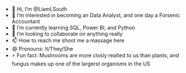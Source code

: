 - 👋 Hi, I’m @LiamLSouth
- 👀 I’m interested in becoming an Data Analyst, and one day a Forsenic Accountant
- 🌱 I’m currently learning SQL, Power BI, and Python
- 💞️ I’m looking to collaborate on anything really
- 📫 How to reach me shoot me a massage here
- 😄 Pronouns: It/They/She
- ⚡ Fun fact: Mushrooms are more closly realted to us than plants, and fungus makes up one of the largerst organisms in the US

<!---
LiamLSouth/LiamLSouth is a ✨ special ✨ repository because its `README.md` (this file) appears on your GitHub profile.
You can click the Preview link to take a look at your changes.
--->
